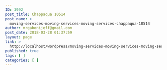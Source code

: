```yaml
---
ID: 3992
post_title: Chappaqua 10514
post_name: >
  moving-services-moving-services-moving-services-chappaqua-10514
author: mrgabonijeff@gmail.com
post_date: 2018-03-28 01:37:59
layout: page
link: >
  http://localhost/wordpress/moving-services-moving-services-moving-services-chappaqua-10514/
published: true
tags: [ ]
categories: [ ]
---
```

